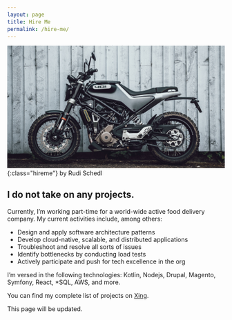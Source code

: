 ```yaml
---
layout: page
title: Hire Me
permalink: /hire-me/
---
```


![Husky](/assets/images/husky.jpg){:class="hireme"}
<span class="author">by Rudi Schedl</span>

## I do not take on any projects.

Currently, I’m working part-time for a world-wide active food delivery company. My current activities include, among others:
* Design and apply software architecture patterns
* Develop cloud-native, scalable, and distributed applications
* Troubleshoot and resolve all sorts of issues
* Identify bottlenecks by conducting load tests
* Actively participate and push for tech excellence in the org

I’m versed in the following technologies: Kotlin, Nodejs, Drupal, Magento, Symfony, React, *SQL, AWS, and more. 

You can find my complete list of projects on [Xing](https://www.xing.com/profile/Nikolay_Nikiforov/cv).

This page will be updated.
